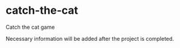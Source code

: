 # catch-the-cat
Catch the cat game

Necessary information will be added after the project is completed.
